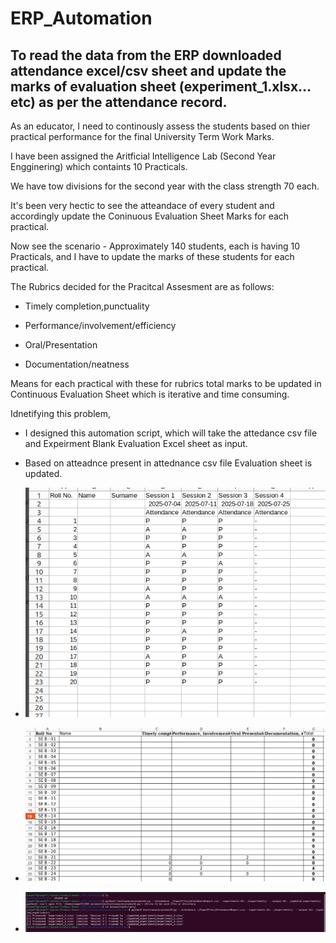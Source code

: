 # ERP_Automation

## To read the data from the ERP downloaded attendance excel/csv sheet and update the marks of evaluation sheet (experiment_1.xlsx…etc) as per the attendance record.

As an educator, I need to continously assess the students based on thier practical performance for the final University Term Work Marks.

I have been assigned the Aritficial Intelligence Lab (Second Year Engginering) which containts 10 Practicals. 

We have tow divisions for the second year with the class strength 70 each.

It's been very hectic to see the atteandace of every student and accordingly update the Coninuous Evaluation Sheet Marks for each practical.

Now see the scenario - Approximately 140 students, each is having 10 Practicals, and I have to update the marks of these students for each practical.

The Rubrics decided for the Pracitcal Assesment are as follows:

- Timely completion,punctuality
  
- Performance/involvement/efficiency
  
- Oral/Presentation
  
- Documentation/neatness
  
Means for each practical with these for rubrics total marks to be updated in Continuous Evaluation Sheet which is iterative and time consuming.

Idnetifying this problem, 

- I designed this automation script, which will take the attedance csv file and Expeirment Blank Evaluation Excel sheet as input.
  
- Based on atteadnce present in attednance csv file Evaluation sheet is updated.

-  ![Attendance Input CSV File](Images/InputCSVFile.png)
-  ![Input Continuous Evaluation Sheet](Images/ContinousEvaluationSheet.png)
-  ![Application Execution - Step 3](Images/ExecutionOutput.png)

  



